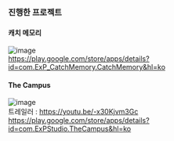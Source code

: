 ### 진행한 프로젝트

#### 캐치 메모리
![image](https://github.com/user-attachments/assets/50947370-1dce-4a82-b2a6-f86c4719f073)<br/>
https://play.google.com/store/apps/details?id=com.ExP_CatchMemory.CatchMemory&hl=ko

#### The Campus
![image](https://github.com/user-attachments/assets/5d27f407-1a0b-443f-99ef-f584a54abab9)<br/>
트레일러 : https://youtu.be/-x30Kjvm3Gc<br/>
https://play.google.com/store/apps/details?id=com.ExPStudio.TheCampus&hl=ko
<!--
**steinsring/steinsring** is a ✨ _special_ ✨ repository because its `README.md` (this file) appears on your GitHub profile.

Here are some ideas to get you started:

- 🔭 I’m currently working on ...
- 🌱 I’m currently learning ...
- 👯 I’m looking to collaborate on ...
- 🤔 I’m looking for help with ...
- 💬 Ask me about ...
- 📫 How to reach me: ...
- 😄 Pronouns: ...
- ⚡ Fun fact: ...
-->
